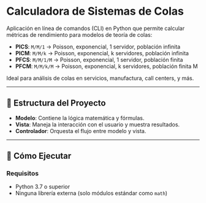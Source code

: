 # Calculadora de Sistemas de Colas

Aplicación en línea de comandos (CLI) en Python que permite calcular métricas de rendimiento para modelos de teoría de colas:

- **PICS**: `M/M/1` → Poisson, exponencial, 1 servidor, población infinita
- **PICM**: `M/M/k` → Poisson, exponencial, k servidores, población infinita
- **PFCS**: `M/M/1/M` → Poisson, exponencial, 1 servidor, población finita
- **PFCM**: `M/M/k/M` → Poisson, exponencial, k servidores, población finita M

Ideal para análisis de colas en servicios, manufactura, call centers, y más.

---

## 📁 Estructura del Proyecto

- **Modelo**: Contiene la lógica matemática y fórmulas.
- **Vista**: Maneja la interacción con el usuario y muestra resultados.
- **Controlador**: Orquesta el flujo entre modelo y vista.

---

## 🚀 Cómo Ejecutar

### Requisitos
- Python 3.7 o superior
- Ninguna librería externa (solo módulos estándar como `math`)
